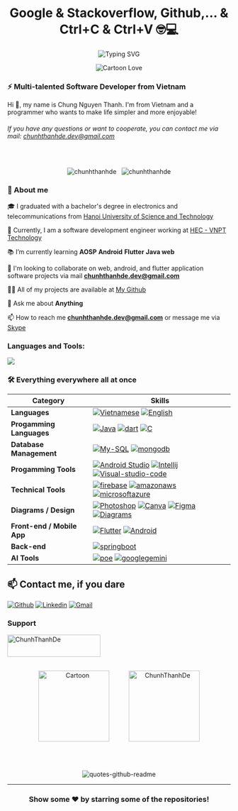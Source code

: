 <div align="center">

# **Google & Stackoverflow, Github,... & Ctrl+C & Ctrl+V 🤓💻**

![Typing SVG](https://readme-typing-svg.herokuapp.com?font=Fira+Code&weight=700&size=25&pause=100&color=33B86F&center=true&vCenter=true&width=800&lines=Why+do+programmers+prefer+dark+mode%3F++;Because+light+attracts+bugs!)

![Cartoon Love](https://media.giphy.com/media/vrxxqQbyRxYi6scCjT/giphy.gif)

</div>

<div align="left">

### ⚡ Multi-talented Software Developer from Vietnam

<p> Hi 👋, my name is Chung Nguyen Thanh. I'm from Vietnam and a programmer who wants to make life simpler and more enjoyable! </p>

###### If you have any questions or want to cooperate, you can contact me via mail: chunhthanhde.dev@gmail.com

</div>

<div align="center">
<br>
<p align="center">
 <img src="https://komarev.com/ghpvc/?username=chunhthanhde&label=Profile%20views&color=0e75b6&style=flat" alt="chunhthanhde" /> <be>
   &nbsp;
 <img src="https://img.shields.io/github/followers/chunhthanhde?label=follow&style=social" alt="chunhthanhde" /> <be>
</p>

</div>
<div align="left">

### 🌟 About me

🎓 I graduated with a bachelor's degree in electronics and telecommunications from [Hanoi University of Science and Technology](https://hust.edu.vn/)

🏢 Currently, I am a software development engineer working at [HEC - VNPT Technology](https://odm.vnpt-technology.vn/)

📚 I’m currently learning **AOSP** **Android** **Flutter** **Java web**

👯 I'm looking to collaborate on web, android, and flutter application software projects via mail **chunhthanhde.dev@gmail.com**

👨‍💻 All of my projects are available at [My Github](https://github.com/ChunhThanhDe)

💬 Ask me about **Anything**

📫 How to reach me **chunhthanhde.dev@gmail.com** or message me via [Skype](https://join.skype.com/invite/rdKrZGo3Mdk1)

### Languages and Tools:

<p align="left">
  <a href="https://ChunhThanhDe.github.io">
    <img src="https://skillicons.dev/icons?i=java,flutter,spring,idea,androidstudio,mysql,mongodb,firebase,linux,docker,aws,azure" />
  </a>
</p>

### 🛠 Everything everywhere all at once

| **Category** | **Skills** |
| - | - |
| **Languages** | [![Vietnamese](https://img.shields.io/static/v1?label=&message=Vietnamese&color=0xFF61770E)](#) [![English](https://img.shields.io/static/v1?label=&message=English&color=0xFF61770E)](#) |
| **Progamming Languages**  | [![Java](https://img.shields.io/static/v1?label=&message=Java&color=0xFF61770E&logo=Android&logoColor=FFFFFF)](#) [![dart](https://img.shields.io/static/v1?label=&message=Dart&color=0xFF61770E&logo=dart&logoColor=FFFFFF)](#) [![C](https://img.shields.io/static/v1?label=&message=C&logo=C&logoColor=FFFFFF&color=0xFF61770E)](#) |
| **Database Management**  | [![My-SQL](https://img.shields.io/static/v1?label=&message=My-SQL&color=0xFF61770E&logo=mysql&logoColor=FFFFFF)](#) [![mongodb](https://img.shields.io/static/v1?label=&message=Mongo-DB&color=0xFF61770E&logo=mongodb&logoColor=FFFFFF)](#)  |
| **Progamming Tools** | [![Android Studio](https://img.shields.io/static/v1?label=&message=Android-Studio&color=0xFF61770E&logo=AndroidStudio&logoColor=FFFFFF)](#) [![Intellij](https://img.shields.io/static/v1?label=&message=Intellij-Idea&color=0xFF61770E&logo=intellijidea&logoColor=FFFFFF)](#) [![Visual-studio-code](https://img.shields.io/static/v1?label=&message=Visual-Studio-Code&color=0xFF61770E&logo=visualstudiocode&logoColor=FFFFFF)](#) |
| **Technical Tools**  | [![firebase](https://img.shields.io/static/v1?label=&message=Firebase&color=0xFF61770E&logo=firebase&logoColor=FFFFFF)](#) [![amazonaws](https://img.shields.io/static/v1?label=&message=Amazon-AWS&color=0xFF61770E&logo=amazonaws&logoColor=FFFFFF)](#) [![microsoftazure](https://img.shields.io/static/v1?label=&message=Microsoft-Azure&logo=microsoftazure&logoColor=FFFFFF&color=0xFF61770E)](#) |
| **Diagrams / Design** | [![Photoshop](https://img.shields.io/static/v1?label=&message=Photoshop&color=0xFF61770E&logo=AdobePhotoshop&logoColor=FFFFFF)](#) [![Canva](https://img.shields.io/static/v1?label=&message=Canva&color=0xFF61770E&logo=Canva&logoColor=FFFFFF)](#) [![Figma](https://img.shields.io/static/v1?label=&message=Figma&color=0xFF61770E&logo=Figma&logoColor=FFFFFF)](#) [![Diagrams](https://img.shields.io/static/v1?label=&message=Diagrams&color=0xFF61770E&logo=Diagrams.net&logoColor=FFFFFF)](#) |
| **Front-end / Mobile App** | [![Flutter](https://img.shields.io/static/v1?label=&message=Flutter&color=0xFF61770E&logo=Flutter&logoColor=FFFFFF)](#) [![Android](https://img.shields.io/static/v1?label=&message=Android&color=0xFF61770E&logo=Android&logoColor=FFFFFF)](#)|
| **Back-end** | [![springboot](https://img.shields.io/static/v1?label=&message=Spring-Boot&color=0xFF61770E&logo=springboot&logoColor=FFFFFF)](#) |
| **AI Tools** | [![poe](https://img.shields.io/static/v1?label=&message=Poe&color=0xFF61770E&logo=poe&logoColor=FFFFFF)](#) [![googlegemini](https://img.shields.io/static/v1?label=&message=Google-Gemini&color=0xFF61770E&logo=googlegemini&logoColor=FFFFFF)](#) |

## 📫 Contact me, if you dare

[![Github](https://img.shields.io/badge/-Github-000?style=flat&logo=Github&logoColor=white)](https://github.com/cogailatte)
[![Linkedin](https://img.shields.io/badge/-LinkedIn-blue?style=flat&logo=Linkedin&logoColor=white)](https://www.linkedin.com/in/nguyenthanhthien/)
[![Gmail](https://img.shields.io/badge/-Gmail-c14438?style=flat&logo=Gmail&logoColor=white)](mailto:thiennt.1997@gmail.com)
### Support

<a href="https://www.buymeacoffee.com/ChunhThanhDe">
  <img align="centre" src="https://cdn.buymeacoffee.com/buttons/v2/default-yellow.png" height="50" width="210" alt="ChunhThanhDe" />
</a>
<br>
<br>

<p align="center">
  <img src="https://media.giphy.com/media/unXVP9KGQLkFW/giphy.gif" alt="Cartoon" style="height: 160px;" />
 &nbsp;&nbsp;&nbsp;&nbsp;&nbsp;&nbsp;&nbsp;&nbsp;&nbsp;
  <img src="https://github-readme-stats.vercel.app/api?username=ChunhThanhDe&show_icons=true&locale=en&count_private=true" alt="ChunhThanhDe" style="height: 160px;" />
 </p>
<br>
<br>
</div>
<div align="center">
<p align="center">
  <img src="https://quotes-github-readme.vercel.app/api?type=horizontal&theme=vue" alt="quotes-github-readme">
</p>

---

### Show some ❤️ by starring some of the repositories!

</div>
